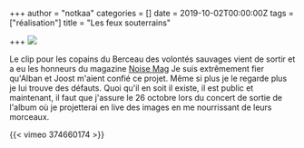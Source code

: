 +++
author = "notkaa"
categories = []
date = 2019-10-02T00:00:00Z
tags = ["réalisation"]
title = "Les feux souterrains"

+++
![](/uploads/2021-07-22-les_feux_souterrains_tiny.jpg) 

Le clip pour les copains du Berceau des volontés sauvages vient de sortir et a eu les honneurs du magazine [Noise Mag](http://www.noisemag.net/avant-premiere-berceau-des-volontes-sauvages-clippe-un-premier-extrait-de-son-album) Je suis extrêmement fier qu'Alban et Joost m'aient confié ce projet. Même si plus je le regarde plus je lui trouve des défauts. Quoi qu'il en soit il existe, il est public et maintenant, il faut que j'assure le 26 octobre lors du concert de sortie de l'album où je projetterai en live des images en me nourrissant de leurs morceaux.

{{< vimeo 374660174 >}}
